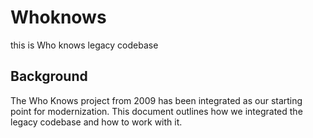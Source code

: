 # Whoknows 

this is Who knows legacy codebase

## Background

The Who Knows project from 2009 has been integrated as our starting point for modernization. This document outlines how we integrated the legacy codebase and how to work with it.
